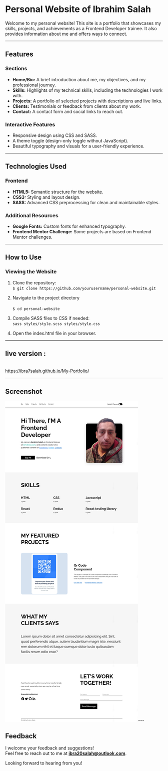 # Personal Website of Ibrahim Salah

Welcome to my personal website! This site is a portfolio that showcases my skills, projects, and achievements as a Frontend Developer trainee. It also provides information about me and offers ways to connect.

---

## Features

### **Sections**

- **Home/Bio:** A brief introduction about me, my objectives, and my professional journey.
- **Skills:** Highlights of my technical skills, including the technologies I work with.
- **Projects:** A portfolio of selected projects with descriptions and live links.
- **Clients:** Testimonials or feedback from clients about my work.
- **Contact:** A contact form and social links to reach out.

### **Interactive Features**

- Responsive design using CSS and SASS.
- A theme toggle (design-only toggle without JavaScript).
- Beautiful typography and visuals for a user-friendly experience.

---

## Technologies Used

### **Frontend**

- **HTML5:** Semantic structure for the website.
- **CSS3:** Styling and layout design.
- **SASS:** Advanced CSS preprocessing for clean and maintainable styles.

### **Additional Resources**

- **Google Fonts:** Custom fonts for enhanced typography.
- **Frontend Mentor Challenge:** Some projects are based on Frontend Mentor challenges.

---

## How to Use

### **Viewing the Website**

1. Clone the repository:
   <br>
   `$ git clone https://github.com/yourusername/personal-website.git`

2. Navigate to the project directory\
    <br>
   `$ cd personal-website`

3. Compile SASS files to CSS if needed:
   <br>
   `sass styles/style.scss styles/style.css`

4. Open the index.html file in your browser.

---

## live version :

<br> https://ibra7salah.github.io/My-Portfolio/

---

## Screenshot

![Website Screenshot](/images/ibra7salah.github.io-screenshots.png)---

## Feedback

I welcome your feedback and suggestions!  
Feel free to reach out to me at **[ibra20salah@outlook.com](mailto:ibra20salah@outlook.com)**.

Looking forward to hearing from you!

